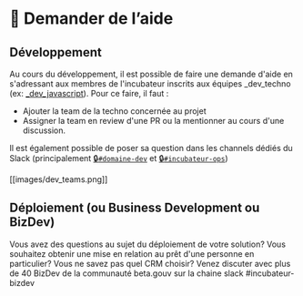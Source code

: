 # 🤷 Demander de l’aide

## Développement

Au cours du développement, il est possible de faire une demande d'aide en s'adressant aux membres de l'incubateur inscrits aux équipes \_dev\_techno \(ex: [\_dev\_javascript](https://github.com/orgs/betagouv/teams/_dev_javascript)\). Pour ce faire, il faut :

* Ajouter la team de la techno concernée au projet
* Assigner la team en review d'une PR ou la mentionner au cours d'une discussion.

Il est également possible de poser sa question dans les channels dédiés du Slack \(principalement [🔒`#domaine-dev`](https://startups-detat.slack.com/messages/domaine-dev/) et [🔒`#incubateur-ops`](https://startups-detat.slack.com/messages/incubateur-ops/)\)

\[\[images/dev\_teams.png\]\]

## Déploiement \(ou Business Development ou BizDev\)

Vous avez des questions au sujet du déploiement de votre solution? Vous souhaitez obtenir une mise en relation au prêt d'une personne en particulier? Vous ne savez pas quel CRM choisir? Venez discuter avec plus de 40 BizDev de la communauté beta.gouv sur la chaine slack \#incubateur-bizdev

